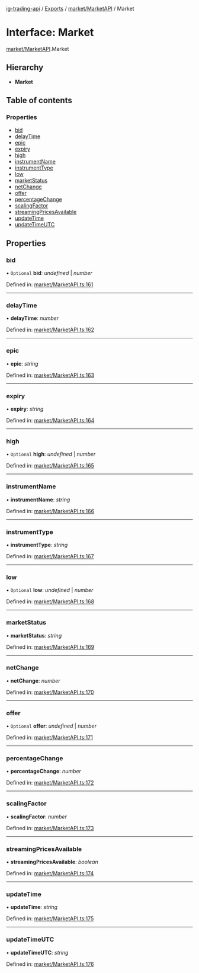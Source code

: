 [ig-trading-api](../../README.md) / [Exports](../../modules.md) / [market/MarketAPI](../../modules/market_marketapi.md) / Market

# Interface: Market

[market/MarketAPI](../../modules/market_marketapi.md).Market

## Hierarchy

- **Market**

## Table of contents

### Properties

- [bid](marketapi.market.md#bid)
- [delayTime](marketapi.market.md#delaytime)
- [epic](marketapi.market.md#epic)
- [expiry](marketapi.market.md#expiry)
- [high](marketapi.market.md#high)
- [instrumentName](marketapi.market.md#instrumentname)
- [instrumentType](marketapi.market.md#instrumenttype)
- [low](marketapi.market.md#low)
- [marketStatus](marketapi.market.md#marketstatus)
- [netChange](marketapi.market.md#netchange)
- [offer](marketapi.market.md#offer)
- [percentageChange](marketapi.market.md#percentagechange)
- [scalingFactor](marketapi.market.md#scalingfactor)
- [streamingPricesAvailable](marketapi.market.md#streamingpricesavailable)
- [updateTime](marketapi.market.md#updatetime)
- [updateTimeUTC](marketapi.market.md#updatetimeutc)

## Properties

### bid

• `Optional` **bid**: _undefined_ \| _number_

Defined in: [market/MarketAPI.ts:161](https://github.com/bennycode/ig-trading-api/blob/d998514/src/market/MarketAPI.ts#L161)

---

### delayTime

• **delayTime**: _number_

Defined in: [market/MarketAPI.ts:162](https://github.com/bennycode/ig-trading-api/blob/d998514/src/market/MarketAPI.ts#L162)

---

### epic

• **epic**: _string_

Defined in: [market/MarketAPI.ts:163](https://github.com/bennycode/ig-trading-api/blob/d998514/src/market/MarketAPI.ts#L163)

---

### expiry

• **expiry**: _string_

Defined in: [market/MarketAPI.ts:164](https://github.com/bennycode/ig-trading-api/blob/d998514/src/market/MarketAPI.ts#L164)

---

### high

• `Optional` **high**: _undefined_ \| _number_

Defined in: [market/MarketAPI.ts:165](https://github.com/bennycode/ig-trading-api/blob/d998514/src/market/MarketAPI.ts#L165)

---

### instrumentName

• **instrumentName**: _string_

Defined in: [market/MarketAPI.ts:166](https://github.com/bennycode/ig-trading-api/blob/d998514/src/market/MarketAPI.ts#L166)

---

### instrumentType

• **instrumentType**: _string_

Defined in: [market/MarketAPI.ts:167](https://github.com/bennycode/ig-trading-api/blob/d998514/src/market/MarketAPI.ts#L167)

---

### low

• `Optional` **low**: _undefined_ \| _number_

Defined in: [market/MarketAPI.ts:168](https://github.com/bennycode/ig-trading-api/blob/d998514/src/market/MarketAPI.ts#L168)

---

### marketStatus

• **marketStatus**: _string_

Defined in: [market/MarketAPI.ts:169](https://github.com/bennycode/ig-trading-api/blob/d998514/src/market/MarketAPI.ts#L169)

---

### netChange

• **netChange**: _number_

Defined in: [market/MarketAPI.ts:170](https://github.com/bennycode/ig-trading-api/blob/d998514/src/market/MarketAPI.ts#L170)

---

### offer

• `Optional` **offer**: _undefined_ \| _number_

Defined in: [market/MarketAPI.ts:171](https://github.com/bennycode/ig-trading-api/blob/d998514/src/market/MarketAPI.ts#L171)

---

### percentageChange

• **percentageChange**: _number_

Defined in: [market/MarketAPI.ts:172](https://github.com/bennycode/ig-trading-api/blob/d998514/src/market/MarketAPI.ts#L172)

---

### scalingFactor

• **scalingFactor**: _number_

Defined in: [market/MarketAPI.ts:173](https://github.com/bennycode/ig-trading-api/blob/d998514/src/market/MarketAPI.ts#L173)

---

### streamingPricesAvailable

• **streamingPricesAvailable**: _boolean_

Defined in: [market/MarketAPI.ts:174](https://github.com/bennycode/ig-trading-api/blob/d998514/src/market/MarketAPI.ts#L174)

---

### updateTime

• **updateTime**: _string_

Defined in: [market/MarketAPI.ts:175](https://github.com/bennycode/ig-trading-api/blob/d998514/src/market/MarketAPI.ts#L175)

---

### updateTimeUTC

• **updateTimeUTC**: _string_

Defined in: [market/MarketAPI.ts:176](https://github.com/bennycode/ig-trading-api/blob/d998514/src/market/MarketAPI.ts#L176)
